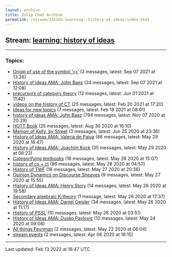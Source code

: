 ```yaml
---
layout: archive
title: Zulip Chat Archive
permalink: /stream/232163-learning:-history-of-ideas/index.html
---
```


## Stream: [learning: history of ideas](https://mattecapu.github.io/ct-zulip-archive/stream/232163-learning:-history-of-ideas/index.html)
---

### Topics:

* [Origin of use of the symbol '⊶'](topic/Origin.20of.20use.20of.20the.20symbol.20'.E2.8A.B6'.html) (3 messages, latest: Sep 07 2021 at 13:26)
* [HIstory of Ideas AMA: John Baez](topic/HIstory.20of.20Ideas.20AMA.3A.20John.20Baez.html) (24 messages, latest: Sep 07 2021 at 12:08)
* [precursors of category theory](topic/precursors.20of.20category.20theory.html) (12 messages, latest: Jun 01 2021 at 11:42)
* [videos on the history of CT](topic/videos.20on.20the.20history.20of.20CT.html) (25 messages, latest: Feb 20 2021 at 17:20)
* [Ideas for new topics](topic/Ideas.20for.20new.20topics.html) (7 messages, latest: Feb 18 2021 at 08:01)
* [history of ideas AMA: John Baez](topic/history.20of.20ideas.20AMA.3A.20John.20Baez.html) (794 messages, latest: Nov 07 2020 at 20:29)
* [HOTT Book](topic/HOTT.20Book.html) (25 messages, latest: Aug 30 2020 at 16:10)
* [Memoir of Kelly, by Street](topic/Memoir.20of.20Kelly.2C.20by.20Street.html) (3 messages, latest: Jun 25 2020 at 23:36)
* [History of Ideas AMA: Valeria de Paiva](topic/History.20of.20Ideas.20AMA.3A.20Valeria.20de.20Paiva.html) (86 messages, latest: May 29 2020 at 16:47)
* [History of Ideas AMA: Joachim Kock](topic/History.20of.20Ideas.20AMA.3A.20Joachim.20Kock.html) (35 messages, latest: May 29 2020 at 08:23)
* [Categorifying textbooks](topic/Categorifying.20textbooks.html) (18 messages, latest: May 28 2020 at 15:07)
* [history of cs + ct](topic/history.20of.20cs.20.2B.20ct.html) (86 messages, latest: May 28 2020 at 04:57)
* [History of TWF](topic/History.20of.20TWF.html) (18 messages, latest: May 27 2020 at 20:36)
* [Opinion Dynamics on Discourse Sheaves](topic/Opinion.20Dynamics.20on.20Discourse.20Sheaves.html) (9 messages, latest: May 27 2020 at 15:55)
* [History of Ideas AMA: Henry Story](topic/History.20of.20Ideas.20AMA.3A.20Henry.20Story.html) (14 messages, latest: May 26 2020 at 19:58)
* [Secondary algebraic K-theory](topic/Secondary.20algebraic.20K-theory.html) (1 message, latest: May 26 2020 at 17:37)
* [History of Ideas AMA: Daniel Geisler](topic/History.20of.20Ideas.20AMA.3A.20Daniel.20Geisler.html) (34 messages, latest: May 26 2020 at 11:17)
* [History of PSSL](topic/History.20of.20PSSL.html) (10 messages, latest: May 26 2020 at 03:51)
* [History of Ideas AMA: Dusko Pavlovic](topic/History.20of.20Ideas.20AMA.3A.20Dusko.20Pavlovic.html) (10 messages, latest: May 24 2020 at 09:08)
* [All things Feynman](topic/All.20things.20Feynman.html) (2 messages, latest: May 22 2020 at 06:04)
* [stream events](topic/stream.20events.html) (2 messages, latest: Apr 06 2020 at 18:15)

<hr><p>Last updated: Feb 13 2022 at 16:47 UTC</p>